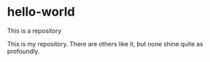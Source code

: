 # hello-world
This is a repository

This is my repository. There are others like it, but none shine quite as profoundly.
